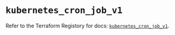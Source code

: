 # `kubernetes_cron_job_v1`

Refer to the Terraform Registory for docs: [`kubernetes_cron_job_v1`](https://registry.terraform.io/providers/hashicorp/kubernetes/2.25.2/docs/resources/cron_job_v1).
